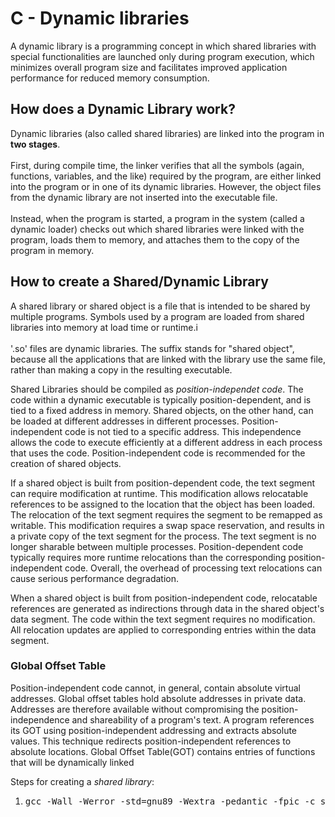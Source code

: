 <h1>C - Dynamic libraries </h1>
<p>A dynamic library is a programming concept in which shared libraries with 
special functionalities are launched only during program execution, which minimizes 
overall program size and facilitates improved application performance for reduced 
memory consumption.</p>
<h2>How does a Dynamic Library work?</h2>
<p>Dynamic libraries (also called shared libraries) are linked into the program in <b>two stages</b>.
<br><br>First, during compile time, the linker verifies that all the symbols (again, functions, variables, 
and the like) required by the program, are either linked into the program or in one of its dynamic 
libraries. However, the object files from the dynamic library are not inserted into the executable 
file. <br><br>Instead, when the program is started, a program in the system (called a dynamic loader) checks 
out which shared libraries were linked with the program, loads them to memory, and attaches them to 
the copy of the program in memory.</p>

<h2> How to create a Shared/Dynamic Library</h2>
<p>A shared library or shared object is a file that is intended to be shared by multiple programs. Symbols 
used by a program are loaded from shared libraries into memory at load time or runtime.i<br><br>'.so' files are dynamic 
libraries. The suffix stands for "shared object", because all the applications that are linked with the library 
use the same file, rather than making a copy in the resulting executable.</p>

<p>Shared Libraries should be compiled as <i>position-independet code</i>. The code within a dynamic executable is 
typically position-dependent, and is tied to a fixed address in memory. Shared objects, on the other hand, can be loaded 
at different addresses in different processes. Position-independent code is not tied to a specific address. This independence 
allows the code to execute efficiently at a different address in each process that uses the code. Position-independent code 
is recommended for the creation of shared objects. </p>

<p>If a shared object is built from position-dependent code, the text segment can require modification at runtime. This 
modification allows relocatable references to be assigned to the location that the object has been loaded. The relocation of the 
text segment requires the segment to be remapped as writable. This modification requires a swap space reservation, and results in 
a private copy of the text segment for the process. The text segment is no longer sharable between multiple processes. Position-dependent 
code typically requires more runtime relocations than the corresponding position-independent code. Overall, the overhead of 
processing text relocations can cause serious performance degradation.</p>

<p>When a shared object is built from position-independent code, relocatable references are generated as indirections through data in 
the shared object's data segment. The code within the text segment requires no modification. All relocation updates are applied to 
corresponding entries within the data segment.</p>

<h3>Global Offset Table</h3>
<p>Position-independent code cannot, in general, contain absolute virtual addresses. Global offset tables hold absolute addresses in 
private data. Addresses are therefore available without compromising the position-independence and shareability of a program's text. 
A program references its GOT using position-independent addressing and extracts absolute values. This technique redirects position-independent 
references to absolute locations. Global Offset Table(GOT) contains entries of functions that will be dynamically linked</p>

Steps for creating a <i>shared library</i>:

1. <pre>gcc -Wall -Werror -std=gnu89 -Wextra -pedantic -fpic -c source1.c source2.c</pre>


